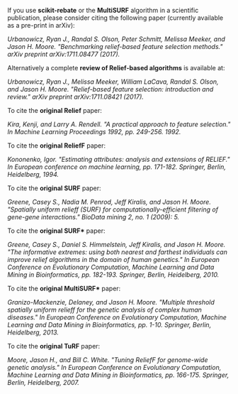 If you use **scikit-rebate** or the **MultiSURF** algorithm in a scientific publication, please consider citing the following paper (currently available as a pre-print in arXiv):

*Urbanowicz, Ryan J., Randal S. Olson, Peter Schmitt, Melissa Meeker, and Jason H. Moore. "Benchmarking relief-based feature selection methods." arXiv preprint arXiv:1711.08477 (2017).*

Alternatively a complete **review of Relief-based algorithms** is available at:

*Urbanowicz, Ryan J., Melissa Meeker, William LaCava, Randal S. Olson, and Jason H. Moore. "Relief-based feature selection: introduction and review." arXiv preprint arXiv:1711.08421 (2017).*

To cite the **original Relief** paper:

*Kira, Kenji, and Larry A. Rendell. "A practical approach to feature selection." In Machine Learning Proceedings 1992, pp. 249-256. 1992.*

To cite the **original ReliefF** paper: 

*Kononenko, Igor. "Estimating attributes: analysis and extensions of RELIEF." In European conference on machine learning, pp. 171-182. Springer, Berlin, Heidelberg, 1994.*

To cite the **original SURF** paper:

*Greene, Casey S., Nadia M. Penrod, Jeff Kiralis, and Jason H. Moore. "Spatially uniform relieff (SURF) for computationally-efficient filtering of gene-gene interactions." BioData mining 2, no. 1 (2009): 5.*

To cite the **original SURF\*** paper: 

*Greene, Casey S., Daniel S. Himmelstein, Jeff Kiralis, and Jason H. Moore. "The informative extremes: using both nearest and farthest individuals can improve relief algorithms in the domain of human genetics." In European Conference on Evolutionary Computation, Machine Learning and Data Mining in Bioinformatics, pp. 182-193. Springer, Berlin, Heidelberg, 2010.*

To cite the **original MultiSURF\*** paper:

*Granizo-Mackenzie, Delaney, and Jason H. Moore. "Multiple threshold spatially uniform relieff for the genetic analysis of complex human diseases." In European Conference on Evolutionary Computation, Machine Learning and Data Mining in Bioinformatics, pp. 1-10. Springer, Berlin, Heidelberg, 2013.*

To cite the **original TuRF** paper: 

*Moore, Jason H., and Bill C. White. "Tuning ReliefF for genome-wide genetic analysis." In European Conference on Evolutionary Computation, Machine Learning and Data Mining in Bioinformatics, pp. 166-175. Springer, Berlin, Heidelberg, 2007.*